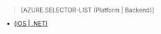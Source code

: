 > [AZURE.SELECTOR-LIST (Platform | Backend)]
- [(iOS | .NET)](../articles/app-service-mobile-dotnet-backend-ios-aad-sso-preview.md)
<!--- [(Windows 8 C# | .NET)](../articles/mobile-services-windows-store-dotnet-adal-sso-authentication.md)-->
<!--- [(Xamarin.iOS | .NET)](../articles/mobile-services-dotnet-backend-xamarin-ios-adal-sso-authentication.md)-->